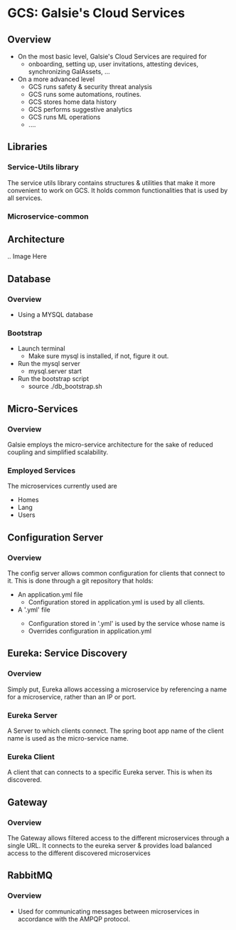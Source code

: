 # GCS: Galsie's Cloud Services
## Overview
- On the most basic level, Galsie's Cloud Services are required for
  - onboarding, setting up, user invitations, attesting devices, synchronizing GalAssets, ...
- On a more advanced level
  - GCS runs safety & security threat analysis
  - GCS runs some automations, routines.
  - GCS stores home data history
  - GCS performs suggestive analytics
  - GCS runs ML operations
  - ....

## Libraries
### Service-Utils library
The service utils library contains structures & utilities that make it more convenient to work on GCS. 
It holds common functionalities that is used by all services.

### Microservice-common


## Architecture
.. Image Here


## Database
### Overview
- Using a MYSQL database
### Bootstrap
- Launch terminal
    - Make sure mysql is installed, if not, figure it out.
- Run the mysql server
    - mysql.server start
- Run the bootstrap script
    - source ./db_bootstrap.sh
  
## Micro-Services
### Overview
Galsie employs the micro-service architecture for the sake of reduced coupling and simplified scalability.

### Employed Services
The microservices currently used are
  - Homes
  - Lang
  - Users

## Configuration Server
### Overview
The config server allows common configuration for clients that connect to it.
This is done through a git repository that holds:
- An application.yml file
  - Configuration stored in application.yml is used by all clients.
- A '<spring-boot-app-client-name>.yml' file
  - Configuration stored in '<spring-boot-app-client-name>.yml' is used by the service whose name is <spring-boot-app-client-name>
  - Overrides configuration in application.yml

 

## Eureka: Service Discovery

### Overview
Simply put, Eureka allows accessing a microservice by referencing a name for a microservice, rather than an IP or port.

### Eureka Server
A Server to which clients connect. The spring boot app name of the client name is used as the micro-service name.

### Eureka Client
A client that can connects to a specific Eureka server. This is when its discovered. 

## Gateway

### Overview
The Gateway allows filtered access to the different microservices through a single URL. It connects to the eureka server & provides load balanced access to the different discovered microservices

## RabbitMQ
### Overview
- Used for communicating messages between microservices in accordance with the AMPQP protocol. 






